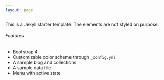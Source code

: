 ```yaml
---
layout: page
---
```


This is a Jekyll starter template. The elements are not styled on purpose.

###### Features

- Bootstrap 4
- Customizable color scheme through `_config.yml`
- A sample blog and collections
- A sample data file
- Menu with active state
